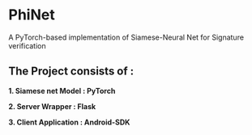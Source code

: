 # PhiNet
A PyTorch-based implementation of Siamese-Neural Net for Signature verification

## The Project consists of :

**1. Siamese net Model : PyTorch**

**2. Server Wrapper : Flask**

**3. Client Application : Android-SDK**
